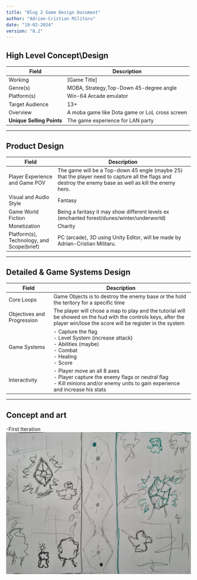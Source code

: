 ```yaml
---
title: "Blog 2 Game Design Document"
author: "Adrian-Cristian Militaru"
date: "19-02-2024"
version: "0.2"
---
```


## High Level Concept\Design

| Field           | Description                   |
|-----------------|-------------------------------|
| Working         | [Game Title]                  |
| Genre(s)        | MOBA, Strategy,Top-Down 45-degree angle |
| Platform(s)     | Win-64 Arcade emulator        |
| Target Audience | 13+                           |
| Overview        | A moba game like Dota game or LoL cross screen |
|**Unique Selling Points**| The game experience for LAN party |

---
## Product Design

| Field           | Description                   |
|-----------------|-------------------------------|
| Player Experience and Game POV         | The game will be a Top-down 45 engle (maybe 25) that the player need to capture all the flags and destroy the enemy base as well as kill the enemy hero.                  |
|Visual and Audio Style| Fantasy|
|Game World Fiction| Being a fantasy it may show different levels ex (enchanted forest/dunes/winter/underworld)|
|Monetization|Charity|
|Platform(s), Technology, and Scope(brief)|PC (arcade), 3D using Unity Editor, will be made by Adrian-Cristian Militaru.|

---
## Detailed & Game Systems Design

| Field           | Description                   |
|-----------------|-------------------------------|
| Core Loops | Game Objects is to destroy the enemy base or the hold the teritory for a specific time |
| Objectives and Progression | The player will chose a map to play and the tutorial will be showed on the hud with the controls keys, after the player win/lose the score will be register in the system |
| Game Systems | - Capture the flag <br> - Level System (increase attack) <br> - Abilities (maybe) <br> - Combat <br> - Healing <br> - Score |
| Interactivity | - Player move an all 8 axes <br> - Player capture the enemy flags or neutral flag <br> - Kill minions and/or enemy units to gain experience and increase his stats |


---
## Concept and art

-First Iteration
![Game concept art UI](/blog/resources/blog02/conceptart.jpeg)